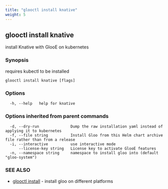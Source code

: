 ```yaml
---
title: "glooctl install knative"
weight: 5
---
```

## glooctl install knative

install Knative with GlooE on kubernetes

### Synopsis

requires kubectl to be installed

```
glooctl install knative [flags]
```

### Options

```
  -h, --help   help for knative
```

### Options inherited from parent commands

```
  -d, --dry-run              Dump the raw installation yaml instead of applying it to kubernetes
  -f, --file string          Install Gloo from this Helm chart archive file rather than from a release
  -i, --interactive          use interactive mode
      --license-key string   License key to activate GlooE features
  -n, --namespace string     namespace to install gloo into (default "gloo-system")
```

### SEE ALSO

* [glooctl install](../glooctl_install)	 - install gloo on different platforms

